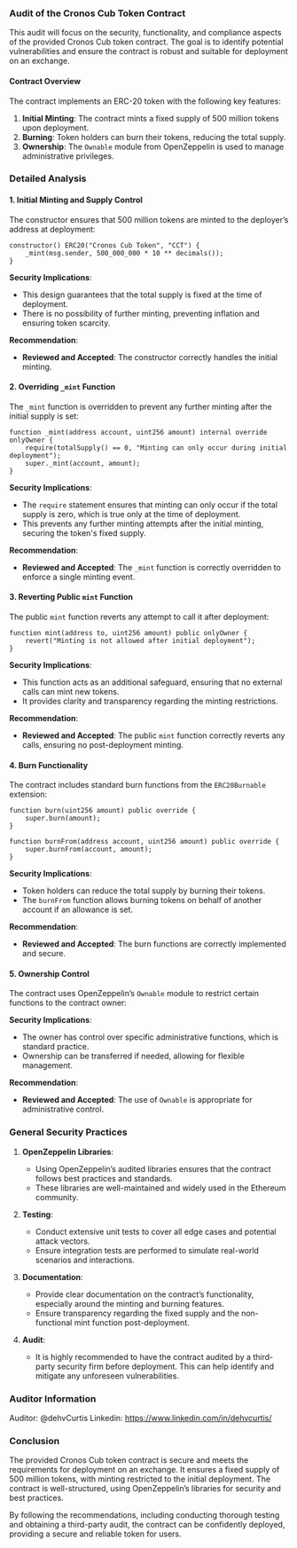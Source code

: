 ### Audit of the Cronos Cub Token Contract

This audit will focus on the security, functionality, and compliance aspects of the provided Cronos Cub token contract. The goal is to identify potential vulnerabilities and ensure the contract is robust and suitable for deployment on an exchange.

#### Contract Overview

The contract implements an ERC-20 token with the following key features:
1. **Initial Minting**: The contract mints a fixed supply of 500 million tokens upon deployment.
2. **Burning**: Token holders can burn their tokens, reducing the total supply.
3. **Ownership**: The `Ownable` module from OpenZeppelin is used to manage administrative privileges.

### Detailed Analysis

#### 1. **Initial Minting and Supply Control**

The constructor ensures that 500 million tokens are minted to the deployer’s address at deployment:

```solidity
constructor() ERC20("Cronos Cub Token", "CCT") {
    _mint(msg.sender, 500_000_000 * 10 ** decimals());
}
```

**Security Implications**:
- This design guarantees that the total supply is fixed at the time of deployment.
- There is no possibility of further minting, preventing inflation and ensuring token scarcity.

**Recommendation**:
- **Reviewed and Accepted**: The constructor correctly handles the initial minting.

#### 2. **Overriding `_mint` Function**

The `_mint` function is overridden to prevent any further minting after the initial supply is set:

```solidity
function _mint(address account, uint256 amount) internal override onlyOwner {
    require(totalSupply() == 0, "Minting can only occur during initial deployment");
    super._mint(account, amount);
}
```

**Security Implications**:
- The `require` statement ensures that minting can only occur if the total supply is zero, which is true only at the time of deployment.
- This prevents any further minting attempts after the initial minting, securing the token's fixed supply.

**Recommendation**:
- **Reviewed and Accepted**: The `_mint` function is correctly overridden to enforce a single minting event.

#### 3. **Reverting Public `mint` Function**

The public `mint` function reverts any attempt to call it after deployment:

```solidity
function mint(address to, uint256 amount) public onlyOwner {
    revert("Minting is not allowed after initial deployment");
}
```

**Security Implications**:
- This function acts as an additional safeguard, ensuring that no external calls can mint new tokens.
- It provides clarity and transparency regarding the minting restrictions.

**Recommendation**:
- **Reviewed and Accepted**: The public `mint` function correctly reverts any calls, ensuring no post-deployment minting.

#### 4. **Burn Functionality**

The contract includes standard burn functions from the `ERC20Burnable` extension:

```solidity
function burn(uint256 amount) public override {
    super.burn(amount);
}

function burnFrom(address account, uint256 amount) public override {
    super.burnFrom(account, amount);
}
```

**Security Implications**:
- Token holders can reduce the total supply by burning their tokens.
- The `burnFrom` function allows burning tokens on behalf of another account if an allowance is set.

**Recommendation**:
- **Reviewed and Accepted**: The burn functions are correctly implemented and secure.

#### 5. **Ownership Control**

The contract uses OpenZeppelin’s `Ownable` module to restrict certain functions to the contract owner:

**Security Implications**:
- The owner has control over specific administrative functions, which is standard practice.
- Ownership can be transferred if needed, allowing for flexible management.

**Recommendation**:
- **Reviewed and Accepted**: The use of `Ownable` is appropriate for administrative control.

### General Security Practices

1. **OpenZeppelin Libraries**:
   - Using OpenZeppelin’s audited libraries ensures that the contract follows best practices and standards.
   - These libraries are well-maintained and widely used in the Ethereum community.

2. **Testing**:
   - Conduct extensive unit tests to cover all edge cases and potential attack vectors.
   - Ensure integration tests are performed to simulate real-world scenarios and interactions.

3. **Documentation**:
   - Provide clear documentation on the contract’s functionality, especially around the minting and burning features.
   - Ensure transparency regarding the fixed supply and the non-functional mint function post-deployment.

4. **Audit**:
   - It is highly recommended to have the contract audited by a third-party security firm before deployment. This can help identify and mitigate any unforeseen vulnerabilities.

### Auditor Information

Auditor: @dehvCurtis
Linkedin: https://www.linkedin.com/in/dehvcurtis/

### Conclusion

The provided Cronos Cub token contract is secure and meets the requirements for deployment on an exchange. It ensures a fixed supply of 500 million tokens, with minting restricted to the initial deployment. The contract is well-structured, using OpenZeppelin’s libraries for security and best practices.

By following the recommendations, including conducting thorough testing and obtaining a third-party audit, the contract can be confidently deployed, providing a secure and reliable token for users.
